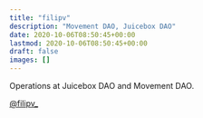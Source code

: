 ```yaml
---
title: "filipv"
description: "Movement DAO, Juicebox DAO"
date: 2020-10-06T08:50:45+00:00
lastmod: 2020-10-06T08:50:45+00:00
draft: false
images: []
---
```


Operations at Juicebox DAO and Movement DAO.

[@filipv_](https://twitter.com/filipv_)
